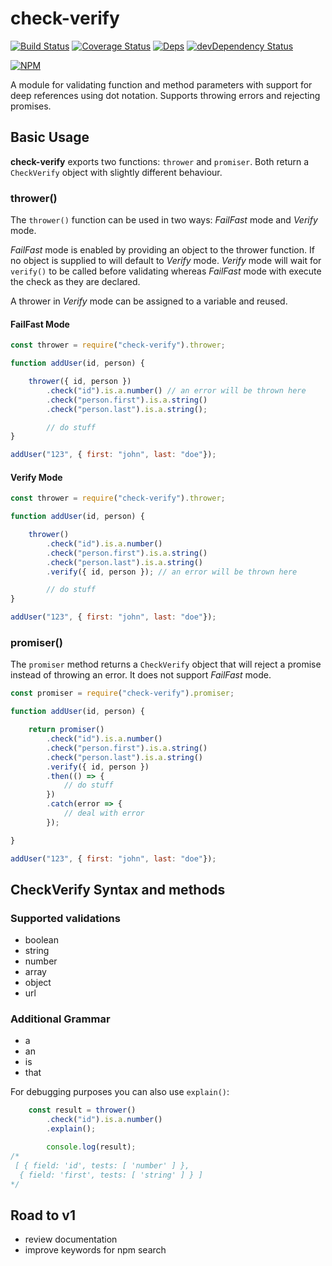 # check-verify

[![Build Status](https://travis-ci.org/midknight41/check-verify.svg?branch=master)](https://travis-ci.org/midknight41/check-verify) [![Coverage Status](https://coveralls.io/repos/github/midknight41/check-verify/badge.svg?branch=master)](https://coveralls.io/github/midknight41/check-verify?branch=master)
[![Deps](https://david-dm.org/midknight41/check-verify.svg)](https://david-dm.org/midknight41/check-verify#info=dependencies) [![devDependency Status](https://david-dm.org/midknight41/check-verify/dev-status.svg)](https://david-dm.org/midknight41/check-verify#info=devDependencies)

[![NPM](https://nodei.co/npm/check-verify.png?downloads=true)](https://www.npmjs.com/package/check-verify/)

A module for validating function and method parameters with support for deep references using dot notation. Supports throwing errors and rejecting promises.

## Basic Usage

**check-verify** exports two functions: ```thrower``` and ```promiser```. Both return a ```CheckVerify``` object with slightly different behaviour.

### thrower()

The ```thrower()``` function can be used in two ways: *FailFast* mode and *Verify* mode.

*FailFast* mode is enabled by providing an object to the thrower function. If no object is supplied to will default to *Verify* mode. *Verify* mode will wait for ```verify()``` to be called before validating whereas *FailFast* mode with execute the check as they are declared.

A thrower in *Verify* mode can be assigned to a variable and reused.

#### FailFast Mode

```js
const thrower = require("check-verify").thrower;

function addUser(id, person) {

	thrower({ id, person })
		.check("id").is.a.number() // an error will be thrown here
		.check("person.first").is.a.string()
		.check("person.last").is.a.string();

		// do stuff
}

addUser("123", { first: "john", last: "doe"});
```

#### Verify Mode

```js
const thrower = require("check-verify").thrower;

function addUser(id, person) {

	thrower()
		.check("id").is.a.number()
		.check("person.first").is.a.string()
		.check("person.last").is.a.string()
		.verify({ id, person }); // an error will be thrown here

		// do stuff
}

addUser("123", { first: "john", last: "doe"});
```

### promiser()

The ```promiser``` method returns a ```CheckVerify``` object that will reject a promise instead of throwing an error. It does not support *FailFast* mode.

```js
const promiser = require("check-verify").promiser;

function addUser(id, person) {

	return promiser()
		.check("id").is.a.number()
		.check("person.first").is.a.string()
		.check("person.last").is.a.string()
		.verify({ id, person })
		.then(() => {
			// do stuff
		})
		.catch(error => {
			// deal with error
		});

}

addUser("123", { first: "john", last: "doe"});
```
## CheckVerify Syntax and methods

### Supported validations
- boolean
- string
- number
- array
- object
- url

### Additional Grammar
- a
- an
- is
- that

For debugging purposes you can also use ```explain()```:

```js
	const result = thrower()
		.check("id").is.a.number()
		.explain();

		console.log(result);
/*
 [ { field: 'id', tests: [ 'number' ] },
  { field: 'first', tests: [ 'string' ] } ]
*/
```

## Road to v1

- review documentation
- improve keywords for npm search
